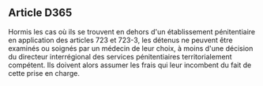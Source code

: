 Article D365
----
Hormis les cas où ils se trouvent en dehors d'un établissement pénitentiaire en
application des articles 723 et 723-3, les détenus ne peuvent être examinés ou
soignés par un médecin de leur choix, à moins d'une décision du directeur
interrégional des services pénitentiaires territorialement compétent. Ils
doivent alors assumer les frais qui leur incombent du fait de cette prise en
charge.

